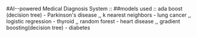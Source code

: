 #AI--powered Medical Diagnosis System ::
##models used :: 
ada boost (decision tree) - Parkinson's disease ,, 
k nearest neighbors - lung cancer ,, 
logistic regression - thyroid ,, 
random forest - heart disease ,, 
gradient boosting(decision tree) - diabetes
